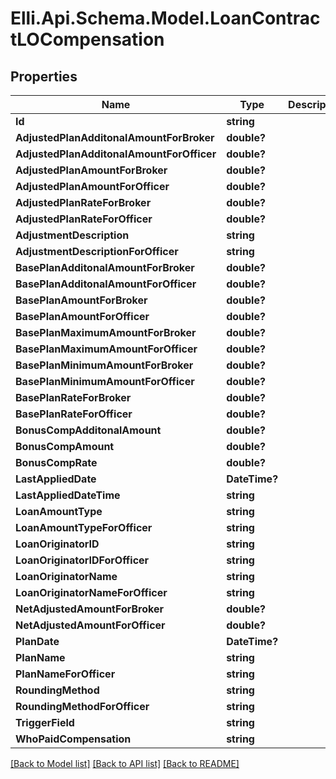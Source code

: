 # Elli.Api.Schema.Model.LoanContractLOCompensation
## Properties

Name | Type | Description | Notes
------------ | ------------- | ------------- | -------------
**Id** | **string** |  | [optional] 
**AdjustedPlanAdditonalAmountForBroker** | **double?** |  | [optional] 
**AdjustedPlanAdditonalAmountForOfficer** | **double?** |  | [optional] 
**AdjustedPlanAmountForBroker** | **double?** |  | [optional] 
**AdjustedPlanAmountForOfficer** | **double?** |  | [optional] 
**AdjustedPlanRateForBroker** | **double?** |  | [optional] 
**AdjustedPlanRateForOfficer** | **double?** |  | [optional] 
**AdjustmentDescription** | **string** |  | [optional] 
**AdjustmentDescriptionForOfficer** | **string** |  | [optional] 
**BasePlanAdditonalAmountForBroker** | **double?** |  | [optional] 
**BasePlanAdditonalAmountForOfficer** | **double?** |  | [optional] 
**BasePlanAmountForBroker** | **double?** |  | [optional] 
**BasePlanAmountForOfficer** | **double?** |  | [optional] 
**BasePlanMaximumAmountForBroker** | **double?** |  | [optional] 
**BasePlanMaximumAmountForOfficer** | **double?** |  | [optional] 
**BasePlanMinimumAmountForBroker** | **double?** |  | [optional] 
**BasePlanMinimumAmountForOfficer** | **double?** |  | [optional] 
**BasePlanRateForBroker** | **double?** |  | [optional] 
**BasePlanRateForOfficer** | **double?** |  | [optional] 
**BonusCompAdditonalAmount** | **double?** |  | [optional] 
**BonusCompAmount** | **double?** |  | [optional] 
**BonusCompRate** | **double?** |  | [optional] 
**LastAppliedDate** | **DateTime?** |  | [optional] 
**LastAppliedDateTime** | **string** |  | [optional] 
**LoanAmountType** | **string** |  | [optional] 
**LoanAmountTypeForOfficer** | **string** |  | [optional] 
**LoanOriginatorID** | **string** |  | [optional] 
**LoanOriginatorIDForOfficer** | **string** |  | [optional] 
**LoanOriginatorName** | **string** |  | [optional] 
**LoanOriginatorNameForOfficer** | **string** |  | [optional] 
**NetAdjustedAmountForBroker** | **double?** |  | [optional] 
**NetAdjustedAmountForOfficer** | **double?** |  | [optional] 
**PlanDate** | **DateTime?** |  | [optional] 
**PlanName** | **string** |  | [optional] 
**PlanNameForOfficer** | **string** |  | [optional] 
**RoundingMethod** | **string** |  | [optional] 
**RoundingMethodForOfficer** | **string** |  | [optional] 
**TriggerField** | **string** |  | [optional] 
**WhoPaidCompensation** | **string** |  | [optional] 

[[Back to Model list]](../README.md#documentation-for-models) [[Back to API list]](../README.md#documentation-for-api-endpoints) [[Back to README]](../README.md)

